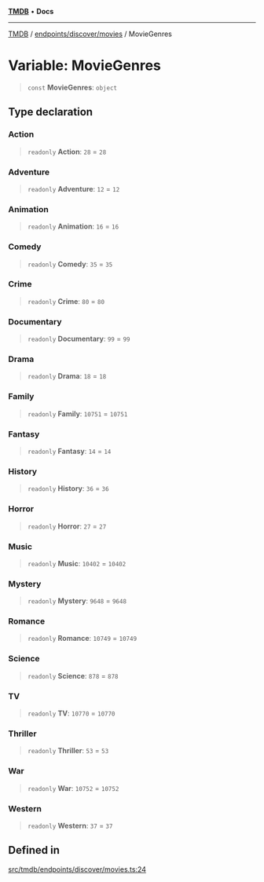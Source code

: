 [**TMDB**](../../../../README.md) • **Docs**

***

[TMDB](../../../../README.md) / [endpoints/discover/movies](../README.md) / MovieGenres

# Variable: MovieGenres

> `const` **MovieGenres**: `object`

## Type declaration

### Action

> `readonly` **Action**: `28` = `28`

### Adventure

> `readonly` **Adventure**: `12` = `12`

### Animation

> `readonly` **Animation**: `16` = `16`

### Comedy

> `readonly` **Comedy**: `35` = `35`

### Crime

> `readonly` **Crime**: `80` = `80`

### Documentary

> `readonly` **Documentary**: `99` = `99`

### Drama

> `readonly` **Drama**: `18` = `18`

### Family

> `readonly` **Family**: `10751` = `10751`

### Fantasy

> `readonly` **Fantasy**: `14` = `14`

### History

> `readonly` **History**: `36` = `36`

### Horror

> `readonly` **Horror**: `27` = `27`

### Music

> `readonly` **Music**: `10402` = `10402`

### Mystery

> `readonly` **Mystery**: `9648` = `9648`

### Romance

> `readonly` **Romance**: `10749` = `10749`

### Science

> `readonly` **Science**: `878` = `878`

### TV

> `readonly` **TV**: `10770` = `10770`

### Thriller

> `readonly` **Thriller**: `53` = `53`

### War

> `readonly` **War**: `10752` = `10752`

### Western

> `readonly` **Western**: `37` = `37`

## Defined in

[src/tmdb/endpoints/discover/movies.ts:24](https://github.com/Norviah/media-hub/blob/d809718af017974e095f312fcfa8bfdf58d3e3e5/src/tmdb/endpoints/discover/movies.ts#L24)

